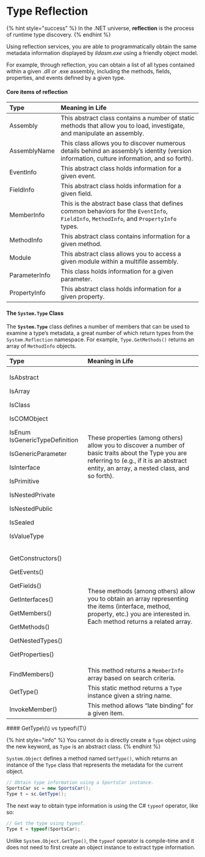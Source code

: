 # Type Reflection

{% hint style="success" %}
In the .NET universe, **reflection** is the process of runtime type discovery.
{% endhint %}

Using reflection services, you are able to programmatically obtain the same metadata information displayed by _ildasm.exe_ using a friendly object model.

For example, through reflection, you can obtain a list of all types contained within a given _.dll or_ .exe assembly, including the methods, fields, properties, and events defined by a given type.

#### Core items of reflection

| Type | Meaning in Life |
| :--- | :--- |
| Assembly | This abstract class contains a number of static methods that allow you to load, investigate, and manipulate an assembly. |
| AssemblyName | This class allows you to discover numerous details behind an assembly’s identity \(version information, culture information, and so forth\). |
| EventInfo | This abstract class holds information for a given event. |
| FieldInfo | This abstract class holds information for a given field. |
| MemberInfo | This is the abstract base class that defines common behaviors for the `EventInfo`, `FieldInfo`, `MethodInfo`, and `PropertyInfo` types. |
| MethodInfo | This abstract class contains information for a given method. |
| Module | This abstract class allows you to access a given module within a multifile assembly. |
| ParameterInfo | This class holds information for a given parameter. |
| PropertyInfo | This abstract class holds information for a given property. |

#### The `System.Type` Class

The **`System.Type`** class defines a number of members that can be used to examine a type’s metadata, a great number of which return types from the `System.Reflection` namespace. For example, `Type.GetMethods()` returns an array of `MethodInfo` objects.

<table>
  <thead>
    <tr>
      <th style="text-align:left">Type</th>
      <th style="text-align:left">Meaning in Life</th>
    </tr>
  </thead>
  <tbody>
    <tr>
      <td style="text-align:left">
        <p>IsAbstract</p>
        <p>IsArray</p>
        <p>IsClass</p>
        <p>IsCOMObject</p>
        <p>IsEnum IsGenericTypeDefinition</p>
        <p>IsGenericParameter</p>
        <p>IsInterface</p>
        <p>IsPrimitive</p>
        <p>IsNestedPrivate</p>
        <p>IsNestedPublic</p>
        <p>IsSealed</p>
        <p>IsValueType</p>
      </td>
      <td style="text-align:left">These properties (among others) allow you to discover a number of basic
        traits about the Type you are referring to (e.g., if it is an abstract
        entity, an array, a nested class, and so forth).</td>
    </tr>
    <tr>
      <td style="text-align:left">
        <p>GetConstructors()</p>
        <p>GetEvents()</p>
        <p>GetFields()</p>
        <p>GetInterfaces()</p>
        <p>GetMembers()</p>
        <p>GetMethods()</p>
        <p>GetNestedTypes()</p>
        <p>GetProperties()</p>
      </td>
      <td style="text-align:left">These methods (among others) allow you to obtain an array representing
        the items (interface, method, property, etc.) you are interested in. Each
        method returns a related array.</td>
    </tr>
    <tr>
      <td style="text-align:left">FindMembers()</td>
      <td style="text-align:left">This method returns a <code>MemberInfo</code> array based on search criteria.</td>
    </tr>
    <tr>
      <td style="text-align:left">GetType()</td>
      <td style="text-align:left">This static method returns a <code>Type</code> instance given a string name.</td>
    </tr>
    <tr>
      <td style="text-align:left">InvokeMember()</td>
      <td style="text-align:left">This method allows &#x201C;late binding&#x201D; for a given item.</td>
    </tr>
  </tbody>
</table>#### GetType\(\) vs typeof\(T\)

{% hint style="info" %}
You cannot do is directly create a `Type` object using the new keyword, as `Type` is an abstract class.
{% endhint %}

`System.Object` defines a method named `GetType()`, which returns an instance of the `Type` class that represents the metadata for the current object.

```csharp
// Obtain type information using a SportsCar instance.
SportsCar sc = new SportsCar();
Type t = sc.GetType(); 
```

The next way to obtain type information is using the C\# `typeof` operator, like so:

```csharp
// Get the type using typeof.
Type t = typeof(SportsCar);
```

Unlike `System.Object.GetType()`, the `typeof` operator is compile-time and it does not need to first create an object instance to extract type information.

